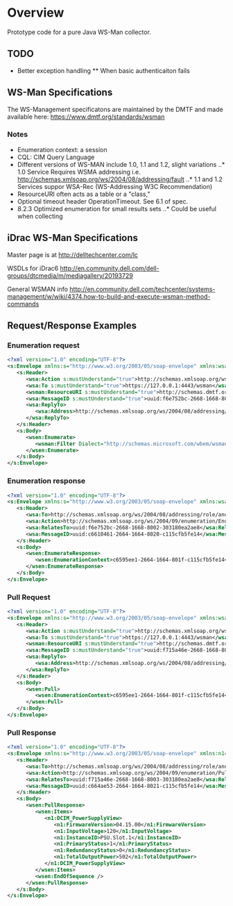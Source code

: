 # Overview

Prototype code for a pure Java WS-Man collector. 

## TODO
* Better exception handling
** When basic authenticaiton fails

## WS-Man Specifications

The WS-Management specificatons are maintained by the DMTF and made available here: https://www.dmtf.org/standards/wsman

### Notes

* Enumeration context: a session
* CQL: CIM Query Language
* Different versions of WS-MAN include 1.0, 1.1 and 1.2, slight variations
..* 1.0 Service Requires WSMA addressing i.e. http://schemas.xmlsoap.org/ws/2004/08/addressing/fault
..* 1.1 and 1.2 Services suppor WSA-Rec (WS-Addressing W3C Recommendation)
* ResourceURI often acts as a table or a "class,"
* Optional timeout header OperationTimeout. See 6.1 of spec.
* 8.2.3 Optimized enumeration for small results sets
..* Could be useful when collecting

## iDrac WS-Man Specifications

Master page is at http://delltechcenter.com/lc

WSDLs for iDrac6 http://en.community.dell.com/dell-groups/dtcmedia/m/mediagallery/20193729

General WSMAN info http://en.community.dell.com/techcenter/systems-management/w/wiki/4374.how-to-build-and-execute-wsman-method-commands

## Request/Response Examples

### Enumeration request

```xml
<?xml version="1.0" encoding="UTF-8"?>
<s:Envelope xmlns:s="http://www.w3.org/2003/05/soap-envelope" xmlns:wsa="http://schemas.xmlsoap.org/ws/2004/08/addressing" xmlns:wsen="http://schemas.xmlsoap.org/ws/2004/09/enumeration" xmlns:wsman="http://schemas.dmtf.org/wbem/wsman/1/wsman.xsd">
   <s:Header>
      <wsa:Action s:mustUnderstand="true">http://schemas.xmlsoap.org/ws/2004/09/enumeration/Enumerate</wsa:Action>
      <wsa:To s:mustUnderstand="true">https://127.0.0.1:4443/wsman</wsa:To>
      <wsman:ResourceURI s:mustUnderstand="true">http://schemas.dmtf.org/wbem/wscim/1/*</wsman:ResourceURI>
      <wsa:MessageID s:mustUnderstand="true">uuid:f6e752bc-2668-1668-8002-303180ea2ae8</wsa:MessageID>
      <wsa:ReplyTo>
         <wsa:Address>http://schemas.xmlsoap.org/ws/2004/08/addressing/role/anonymous</wsa:Address>
      </wsa:ReplyTo>
   </s:Header>
   <s:Body>
      <wsen:Enumerate>
         <wsman:Filter Dialect="http://schemas.microsoft.com/wbem/wsman/1/WQL">select DeviceDescription,PrimaryStatus,TotalOutputPower,InputVoltage,Range1MaxInputPower,FirmwareVersion,RedundancyStatus from DCIM_PowerSupplyView where DetailedState != 'Absent' and PrimaryStatus != 0</wsman:Filter>
      </wsen:Enumerate>
   </s:Body>
</s:Envelope>
```

### Enumeration response


```xml
<?xml version="1.0" encoding="UTF-8"?>
<s:Envelope xmlns:s="http://www.w3.org/2003/05/soap-envelope" xmlns:wsa="http://schemas.xmlsoap.org/ws/2004/08/addressing" xmlns:wsen="http://schemas.xmlsoap.org/ws/2004/09/enumeration">
   <s:Header>
      <wsa:To>http://schemas.xmlsoap.org/ws/2004/08/addressing/role/anonymous</wsa:To>
      <wsa:Action>http://schemas.xmlsoap.org/ws/2004/09/enumeration/EnumerateResponse</wsa:Action>
      <wsa:RelatesTo>uuid:f6e752bc-2668-1668-8002-303180ea2ae8</wsa:RelatesTo>
      <wsa:MessageID>uuid:c6610461-2664-1664-8020-c115cfb5fe14</wsa:MessageID>
   </s:Header>
   <s:Body>
      <wsen:EnumerateResponse>
         <wsen:EnumerationContext>c6595ee1-2664-1664-801f-c115cfb5fe14</wsen:EnumerationContext>
      </wsen:EnumerateResponse>
   </s:Body>
</s:Envelope>
```

### Pull Request


```xml
<?xml version="1.0" encoding="UTF-8"?>
<s:Envelope xmlns:s="http://www.w3.org/2003/05/soap-envelope" xmlns:wsa="http://schemas.xmlsoap.org/ws/2004/08/addressing" xmlns:wsen="http://schemas.xmlsoap.org/ws/2004/09/enumeration" xmlns:wsman="http://schemas.dmtf.org/wbem/wsman/1/wsman.xsd">
   <s:Header>
      <wsa:Action s:mustUnderstand="true">http://schemas.xmlsoap.org/ws/2004/09/enumeration/Pull</wsa:Action>
      <wsa:To s:mustUnderstand="true">https://127.0.0.1:4443/wsman</wsa:To>
      <wsman:ResourceURI s:mustUnderstand="true">http://schemas.dmtf.org/wbem/wscim/1/*</wsman:ResourceURI>
      <wsa:MessageID s:mustUnderstand="true">uuid:f715a46e-2668-1668-8003-303180ea2ae8</wsa:MessageID>
      <wsa:ReplyTo>
         <wsa:Address>http://schemas.xmlsoap.org/ws/2004/08/addressing/role/anonymous</wsa:Address>
      </wsa:ReplyTo>
   </s:Header>
   <s:Body>
      <wsen:Pull>
         <wsen:EnumerationContext>c6595ee1-2664-1664-801f-c115cfb5fe14</wsen:EnumerationContext>
      </wsen:Pull>
   </s:Body>
</s:Envelope>
```

### Pull Response


```xml
<?xml version="1.0" encoding="UTF-8"?>
<s:Envelope xmlns:s="http://www.w3.org/2003/05/soap-envelope" xmlns:n1="http://schemas.dell.com/wbem/wscim/1/cim-schema/2/DCIM_PowerSupplyView" xmlns:wsa="http://schemas.xmlsoap.org/ws/2004/08/addressing" xmlns:wsen="http://schemas.xmlsoap.org/ws/2004/09/enumeration">
   <s:Header>
      <wsa:To>http://schemas.xmlsoap.org/ws/2004/08/addressing/role/anonymous</wsa:To>
      <wsa:Action>http://schemas.xmlsoap.org/ws/2004/09/enumeration/PullResponse</wsa:Action>
      <wsa:RelatesTo>uuid:f715a46e-2668-1668-8003-303180ea2ae8</wsa:RelatesTo>
      <wsa:MessageID>uuid:c664ae53-2664-1664-8021-c115cfb5fe14</wsa:MessageID>
   </s:Header>
   <s:Body>
      <wsen:PullResponse>
         <wsen:Items>
            <n1:DCIM_PowerSupplyView>
               <n1:FirmwareVersion>04.15.00</n1:FirmwareVersion>
               <n1:InputVoltage>120</n1:InputVoltage>
               <n1:InstanceID>PSU.Slot.1</n1:InstanceID>
               <n1:PrimaryStatus>1</n1:PrimaryStatus>
               <n1:RedundancyStatus>0</n1:RedundancyStatus>
               <n1:TotalOutputPower>502</n1:TotalOutputPower>
            </n1:DCIM_PowerSupplyView>
         </wsen:Items>
         <wsen:EndOfSequence />
      </wsen:PullResponse>
   </s:Body>
</s:Envelope>
```

